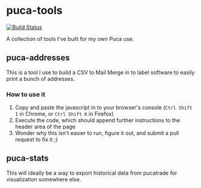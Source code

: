 # puca-tools
[![Build Status](https://travis-ci.org/icbat/puca-stats.svg?branch=master)](https://travis-ci.org/icbat/puca-stats)

A collection of tools I've built for my own Puca use.

## puca-addresses

This is a tool I use to build a CSV to Mail Merge in to label software to easily print a bunch of addresses.

### How to use it

1. Copy and paste the javascript in to your browser's console (`Ctrl Shift I` in Chrome, or `Ctrl Shift K` in Firefox)
2. Execute the code, which should append further instructions to the header area of the page
3. Wonder why this isn't easier to run, figure it out, and submit a pull request to fix it ;)

## puca-stats

This will ideally be a way to export historical data from pucatrade for visualization somewhere else.
